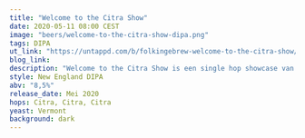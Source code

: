 ```yaml
---
title: "Welcome to the Citra Show"
date: 2020-05-11 08:00 CEST
image: "beers/welcome-to-the-citra-show-dipa.png"
tags: DIPA
ut_link: "https://untappd.com/b/folkingebrew-welcome-to-the-citra-show/3802655"
blog_link:
description: "Welcome to the Citra Show is een single hop showcase van Citra hops. "
style: New England DIPA
abv: "8,5%"
release_date: Mei 2020
hops: Citra, Citra, Citra
yeast: Vermont
background: dark
---
```

